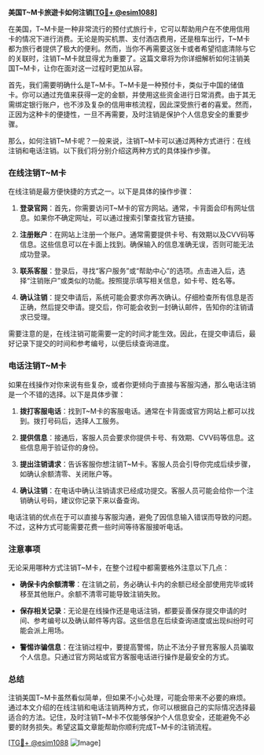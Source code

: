 **美国T~M卡旅遊卡如何注销[[TG💪+ @esim1088](https://t.me/s/esim1088)]**

在美国，T~M卡是一种非常流行的预付式旅行卡，它可以帮助用户在不使用信用卡的情况下进行消费。无论是购买机票、支付酒店费用，还是租车出行，T~M卡都为旅行者提供了极大的便利。然而，当你不再需要这张卡或者希望彻底清除与它的关联时，注销T~M卡就显得尤为重要了。这篇文章将为你详细解析如何注销美国T~M卡，让你在面对这一过程时更加从容。

首先，我们需要明确什么是T~M卡。T~M卡是一种预付卡，类似于中国的储值卡。你可以通过充值来获得一定的金额，并使用这些资金进行日常消费。由于其无需绑定银行账户，也不涉及复杂的信用审核流程，因此深受旅行者的喜爱。然而，正因为这种卡的便捷性，一旦不再需要，及时注销是保护个人信息安全的重要步骤。

那么，如何注销T~M卡呢？一般来说，注销T~M卡可以通过两种方式进行：在线注销和电话注销。以下我们将分别介绍这两种方式的具体操作步骤。

### 在线注销T~M卡

在线注销是最方便快捷的方式之一。以下是具体的操作步骤：

1. **登录官网**：首先，你需要访问T~M卡的官方网站。通常，卡背面会印有网址信息。如果你不确定网址，可以通过搜索引擎查找官方链接。

2. **注册账户**：在网站上注册一个账户。通常需要提供卡号、有效期以及CVV码等信息。这些信息可以在卡面上找到。确保输入的信息准确无误，否则可能无法成功登录。

3. **联系客服**：登录后，寻找“客户服务”或“帮助中心”的选项。点击进入后，选择“注销账户”或类似的功能。按照提示填写相关信息，如卡号、姓名等。

4. **确认注销**：提交申请后，系统可能会要求你再次确认。仔细检查所有信息是否正确，然后提交申请。提交后，你可能会收到一封确认邮件，告知你的注销请求已受理。

需要注意的是，在线注销可能需要一定的时间才能生效。因此，在提交申请后，最好记录下提交的时间和参考编号，以便后续查询进度。

### 电话注销T~M卡

如果在线操作对你来说有些复杂，或者你更倾向于直接与客服沟通，那么电话注销是一个不错的选择。以下是具体步骤：

1. **拨打客服电话**：找到T~M卡的客服电话。通常在卡背面或官方网站上都可以找到。拨打号码后，选择人工服务。

2. **提供信息**：接通后，客服人员会要求你提供卡号、有效期、CVV码等信息。这些信息用于验证你的身份。

3. **提出注销请求**：告诉客服你想注销T~M卡。客服人员会引导你完成后续步骤，如确认余额清零、关闭账户等。

4. **确认注销**：在电话中确认注销请求已经成功提交。客服人员可能会给你一个注销确认号码，建议你记录下来以备查询。

电话注销的优点在于可以直接与客服沟通，避免了因信息输入错误而导致的问题。不过，这种方式可能需要花费一些时间等待客服接听电话。

### 注意事项

无论采用哪种方式注销T~M卡，在整个过程中都需要格外注意以下几点：

- **确保卡内余额清零**：在注销之前，务必确认卡内的余额已经全部使用完毕或转移至其他账户。余额不清零可能导致注销失败。
  
- **保存相关记录**：无论是在线操作还是电话注销，都要妥善保存提交申请的时间、参考编号以及确认邮件等内容。这些信息在后续查询进度或出现纠纷时可能会派上用场。

- **警惕诈骗信息**：在注销过程中，要提高警惕，防止不法分子冒充客服人员骗取个人信息。只通过官方网站或官方客服电话进行操作是最安全的方式。

### 总结

注销美国T~M卡虽然看似简单，但如果不小心处理，可能会带来不必要的麻烦。通过本文介绍的在线注销和电话注销两种方式，你可以根据自己的实际情况选择最适合的方法。记住，及时注销T~M卡不仅能够保护个人信息安全，还能避免不必要的财务损失。希望这篇文章能帮助你顺利完成T~M卡的注销流程。

[[TG💪+ @esim1088](https://t.me/s/esim1088) ![Image](https://i.postimg.cc/4NQfJmqS/Snipaste-2025-05-13-00-14-12.png)]